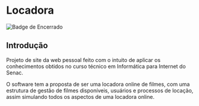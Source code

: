 # Locadora
![Badge de Encerrado](https://img.shields.io/badge/status-Encerrado-red)

## Introdução
Projeto de site da web pessoal feito com o intuito de aplicar os conhecimentos obtidos no curso técnico em Informática para Internet do Senac.

O software tem a proposta de ser uma locadora online de filmes, com uma estrutura de gestão de filmes disponíveis, usuários e processos de locação, assim simulando todos os aspectos de uma locadora online.
